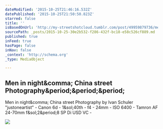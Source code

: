 ```yaml
---
dateModified: '2015-10-25T21:46:16.532Z'
datePublished: '2015-10-25T21:50:50.823Z'
starred: false
title: ''
isBasedOnUrl: 'http://my-streetshotcloud.tumblr.com/post/49959879736/men-in-night-china-street-photography-by-ivan'
sourcePath: _posts/2015-10-25-30e2b532-f286-432f-bc18-e58c526cf889.md
published: true
inFeed: true
hasPage: false
inNav: false
_context: 'http://schema.org'
_type: MediaObject

---
```

<article style=""><h1>Men in night&amp;comma; China street Photography&amp;period;&amp;period;&amp;period;</h1><p>Men in night&amp;comma; China street Photography by Ivan Schuler "justoneartist" - Canon 6d - 1&amp;sol;40th - f4 - 24mm - ISO 6400 - Tamron AF 24-70mm f&amp;sol;2&amp;period;8 SP Di USD VC -</p><img src="http://40.media.tumblr.com/7163bd26922c4569aeb724e2f1cb438c/tumblr_mmi1ebKDxS1rzlmeco1_500.jpg" /></article>